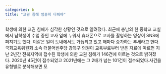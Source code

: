 ```yaml
---
categories: b
title: "교권 침해 엄중히 다뤄야"
---
```

학생에 의한 교권 침해가 심각한 상황인 것으로 알려졌다. 최근에 충남의 한 중학교 교실에서 남학생이 수업 중인 교사 옆에 누워서 휴대폰으로 교사를 촬영하는 영상이 SNS에 퍼지기도 했다. 이같은 일이 도내에서도 거듭되고 있고 해마다 증가하는 추세라고 한다.국회교육위원회 소속 더불어빈주당 강득구 의원이 교육부로부터 받은 자료에 따르면 지난 2년간 전북지역에 접수된 학생에 의한 교권 침해가 146건에 이르는 것으로 밝혀졌다. 2020년 45건이 접수되었고 2021년에는 그 2배가 넘는 101건이 접수되었다.사건을 유형별로 분석해보면 모